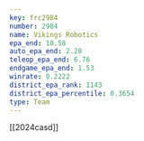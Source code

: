 ```yaml
---
key: frc2984
number: 2984
name: Vikings Robotics
epa_end: 10.58
auto_epa_end: 2.28
teleop_epa_end: 6.76
endgame_epa_end: 1.53
winrate: 0.2222
district_epa_rank: 1143
district_epa_percentile: 0.3654
type: Team
---
```

[[2024casd]]
